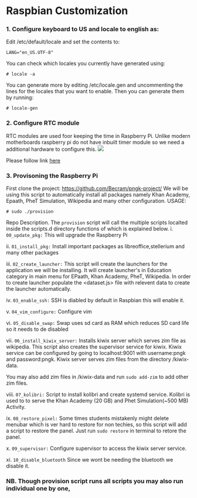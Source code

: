 # Raspbian Customization
### 1. Configure keyboard to US and locale to english as:
Edit /etc/default/locale and set the contents to:
```
LANG="en_US.UTF-8"
```
You can check which locales you currently have generated using:
```
# locale -a
```
You can generate more by editing /etc/locale.gen and uncommenting the lines for the locales that you want to enable. Then you can generate them by running:
```
# locale-gen
```

### 2. Configure RTC module
RTC modules are used foor keeping the time in Raspberry Pi. Unlike modern motherboards raspberry pi do not have inbuilt timer module so we need a additional hardware to configure this.
![](https://i.ebayimg.com/images/g/fAoAAMXQyY1TTW1q/s-l300.jpg)

Please follow link [here](https://thepihut.com/blogs/raspberry-pi-tutorials/17209332-adding-a-real-time-clock-to-your-raspberry-pi)

### 3. Provisoning the Raspberry Pi
First clone the project: https://github.com/Becram/pngk-project/
We will be using this script to automatically install all packages namely Khan Academy, Epaath, PheT Simulation, Wikipedia and many other configuration.
USAGE:
```
# sudo ./provision
```
Repo Description.
The ``provision`` script will call the multiple scripts localted inside the scripts.d directory functions of which is explained below.
i. ``00_update_pkg:`` This will upgrade the Raspberry Pi

ii. ``01_install_pkg:`` Install important packages as libreoffice,stellerium and many   other packages

iii. ``02_create_launcher:`` This script will create the launchers for the application we will be installing. It will create launcher's in Education category in main menu for EPaath, Khan Academy, PheT, Wikipedia.
In order to create launcher populate the <dataset.js> file with relevent data to create the launcher automatically.

iv. ``03_enable_ssh:`` SSH is diabled by default in Raspbian this will enable it.

v. ``04_vim_configure:`` Configure vim

vi. ``05_disable_swap:`` Swap uses sd card as RAM which reduces SD card life so it needs to de disabled

vii. ``06_install_kiwix_server:`` Installs kiwix server which serves zim file as wikipedia. This script also creates the supervisor service for kiwix. Kiwix service can be configured by going to localhost:9001 with username:pngk and password:pngk.
Kiwix server serves zim files from the directory /kiwix-data.

You may also add zim files in /kiwix-data and run ``sudo add-zim`` to add other zim files.

viii. ``07_kolibri:`` Script to install kolibri and create systemd service. Kolibri is used to to serve the Khan Academy (20 GB) and Phet Simulation(~500 MB) Activity.

ix. ``08_restore_pixel:`` Some times students mistakenly might delete menubar which is ver hard to restore for non techies, so this script will add a script to restore the panel. Just run ``sudo restore`` in terminal to retore the panel.

x. ``09_supervisor:`` Configure supervisor to access the kiwix server service.

xi. ``10_disable_bluetooth`` Since we wont be needing the bluetooth we disable it.

### NB. Though provision script runs all scripts you may also run individual one by one,
